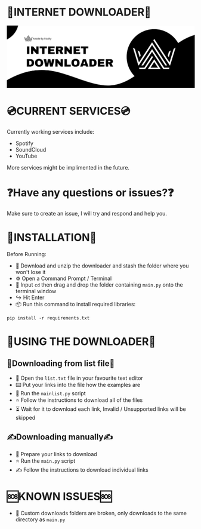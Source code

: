 # 📁INTERNET DOWNLOADER📁

![Internet Downloader Banner](imgs/Banner.png)

# 💿CURRENT SERVICES💿

Currently working services include:

- Spotify
- SoundCloud
- YouTube

More services might be implimented in the future.

# ❓Have any questions or issues?❓

Make sure to create an issue, I will try and respond and help you.


# 🚀INSTALLATION🚀
Before Running:
- 📂 Download and unzip the downloader and stash the folder where you won't lose it
- ⚙️ Open a Command Prompt / Terminal
- 📃 Input `cd` then drag and drop the folder containing `main.py` onto the terminal window
- ↪️ Hit Enter
- 📦 Run this command to install required libraries:
```
pip install -r requirements.txt
```

# 👟USING THE DOWNLOADER👟
## 📃Downloading from list file📃
- 💬 Open the `list.txt` file in your favourite text editor
- ⌨️ Put your links into the file how the examples are
- 📜 Run the `mainlist.py` script
- ⭐ Follow the instructions to download all of the files
- ⏳ Wait for it to download each link, Invalid / Unsupported links will be skipped

## ✍️Downloading manually✍️
- 💬 Prepare your links to download
- ⭐ Run the `main.py` script
- ✍️ Follow the instructions to download individual links

# 🆘KNOWN ISSUES🆘
- 📃 Custom downloads folders are broken, only downloads to the same directory as `main.py`
